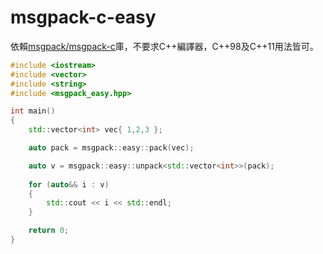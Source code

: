 # msgpack-c-easy

依賴[msgpack/msgpack-c](https://github.com/msgpack/msgpack-c)庫，不要求C++編譯器，C++98及C++11用法皆可。
```C++
#include <iostream>
#include <vector>
#include <string>
#include <msgpack_easy.hpp>

int main()
{
    std::vector<int> vec{ 1,2,3 };

    auto pack = msgpack::easy::pack(vec);

    auto v = msgpack::easy::unpack<std::vector<int>>(pack);
	
    for (auto&& i : v)
    {
        std::cout << i << std::endl;
    }

	return 0;
}
```
